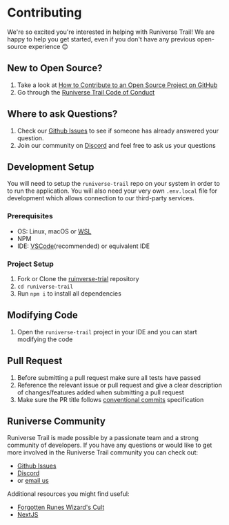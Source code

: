 # Contributing

We're so excited you're interested in helping with Runiverse Trail! We are happy to help you get started, even if you don't have any previous open-source experience :blush:

## New to Open Source?

1. Take a look at [How to Contribute to an Open Source Project on GitHub](https://egghead.io/courses/how-to-contribute-to-an-open-source-project-on-github)
2. Go through the [Runiverse Trail Code of Conduct](https://github.com/CultContent/runiverse-trail/blob/master/CODE_OF_CONDUCT.md)

## Where to ask Questions?

1. Check our [Github Issues](https://github.com/CultContent/runiverse-trail/issues) to see if someone has already answered your question.
2. Join our community on [Discord](https://discord.gg/TsjKZfXF) and feel free to ask us your questions

## Development Setup

You will need to setup the `runiverse-trail` repo on your system in order to to run the application.
You will also need your very own `.env.local` file for development which allows connection to our third-party services. 

### Prerequisites

-   OS: Linux, macOS or [WSL](https://docs.microsoft.com/en-us/windows/wsl/about)
-   NPM
-   IDE: [VSCode](https://code.visualstudio.com/download)(recommended) or equivalent IDE

### Project Setup

1. Fork or Clone the [ruinverse-trial](https://github.com/CultContent/runiverse-trail) repository
3. `cd runiverse-trail`
4. Run `npm i` to install all dependencies

## Modifying Code

1. Open the `runiverse-trail` project in your IDE and you can start modifying the code

## Pull Request

1. Before submitting a pull request make sure all tests have passed
2. Reference the relevant issue or pull request and give a clear description of changes/features added when submitting a pull request
3. Make sure the PR title follows [conventional commits](https://www.conventionalcommits.org/en/v1.0.0/) specification

## Runiverse Community

Runiverse Trail is made possible by a passionate team and a strong community of developers. If you have any questions or would like to get more involved in the Runiverse Trail community you can check out:

-   [Github Issues](https://github.com/CultContent/runiverse-trail/issues)
-   [Discord](https://discord.gg/TsjKZfXF)
-   or [email us](mailto:team@runiversetrail.io)

Additional resources you might find useful:

-   [Forgotten Runes Wizard's Cult](https://discord.gg/forgottenrunes)
-   [NextJS](https://nextjs.org/)